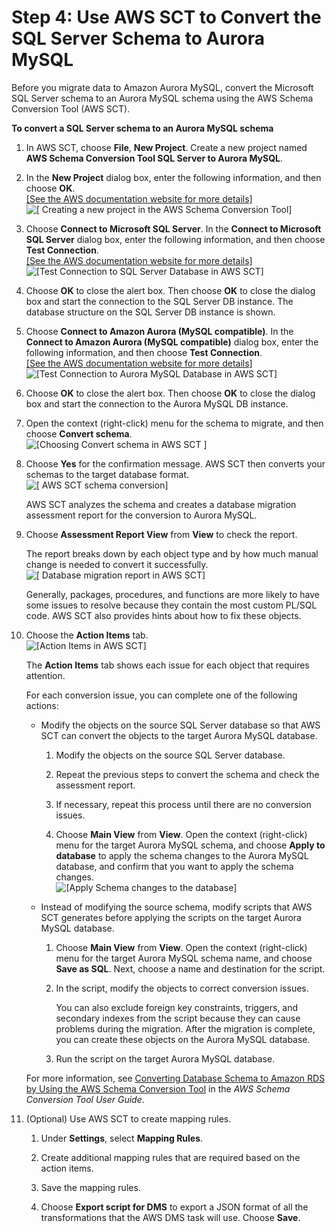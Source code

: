 # Step 4: Use AWS SCT to Convert the SQL Server Schema to Aurora MySQL<a name="CHAP_SQLServer2Aurora.Steps.ConvertSchema"></a>

Before you migrate data to Amazon Aurora MySQL, convert the Microsoft SQL Server schema to an Aurora MySQL schema using the AWS Schema Conversion Tool \(AWS SCT\)\.

**To convert a SQL Server schema to an Aurora MySQL schema**

1. In AWS SCT, choose **File**, **New Project**\. Create a new project named **AWS Schema Conversion Tool SQL Server to Aurora MySQL**\. 

1. In the **New Project** dialog box, enter the following information, and then choose **OK**\.    
[\[See the AWS documentation website for more details\]](http://docs.aws.amazon.com/dms/latest/sbs/CHAP_SQLServer2Aurora.Steps.ConvertSchema.html)  
![\[ Creating a new project in the AWS Schema Conversion
                                Tool\]](http://docs.aws.amazon.com/dms/latest/sbs/images/sbs-rdsqlserver2aurora-newsctproj.png)

1. Choose **Connect to Microsoft SQL Server**\. In the **Connect to Microsoft SQL Server** dialog box, enter the following information, and then choose **Test Connection**\.    
[\[See the AWS documentation website for more details\]](http://docs.aws.amazon.com/dms/latest/sbs/CHAP_SQLServer2Aurora.Steps.ConvertSchema.html)  
![\[Test Connection to SQL Server Database in AWS SCT\]](http://docs.aws.amazon.com/dms/latest/sbs/images/sbs-rdsqlserver2aurora-sctconnectsqlserv.png)

1. Choose **OK** to close the alert box\. Then choose **OK** to close the dialog box and start the connection to the SQL Server DB instance\. The database structure on the SQL Server DB instance is shown\.

1. Choose **Connect to Amazon Aurora \(MySQL compatible\)**\. In the **Connect to Amazon Aurora \(MySQL compatible\)** dialog box, enter the following information, and then choose **Test Connection**\.    
[\[See the AWS documentation website for more details\]](http://docs.aws.amazon.com/dms/latest/sbs/CHAP_SQLServer2Aurora.Steps.ConvertSchema.html)  
![\[Test Connection to Aurora MySQL Database in AWS SCT\]](http://docs.aws.amazon.com/dms/latest/sbs/images/sbs-rdsqlserver2aurora-sctconnectaur.png)

1. Choose **OK** to close the alert box\. Then choose **OK** to close the dialog box and start the connection to the Aurora MySQL DB instance\.

1. Open the context \(right\-click\) menu for the schema to migrate, and then choose **Convert schema**\.  
![\[Choosing Convert schema in AWS SCT \]](http://docs.aws.amazon.com/dms/latest/sbs/images/sbs-rdsqlserver2aurora-sctconvert.png)

1. Choose **Yes** for the confirmation message\. AWS SCT then converts your schemas to the target database format\.  
![\[ AWS SCT schema conversion\]](http://docs.aws.amazon.com/dms/latest/sbs/images/sbs-rdsqlserver2aurora-sctconverted.png)

   AWS SCT analyzes the schema and creates a database migration assessment report for the conversion to Aurora MySQL\.

1. Choose **Assessment Report View** from **View** to check the report\.

   The report breaks down by each object type and by how much manual change is needed to convert it successfully\.  
![\[ Database migration report in AWS SCT\]](http://docs.aws.amazon.com/dms/latest/sbs/images/sbs-rdsqlserver2aurora-sctreport.png)

   Generally, packages, procedures, and functions are more likely to have some issues to resolve because they contain the most custom PL/SQL code\. AWS SCT also provides hints about how to fix these objects\.

1. Choose the **Action Items** tab\.  
![\[Action Items in AWS SCT\]](http://docs.aws.amazon.com/dms/latest/sbs/images/sbs-rdsqlserver2aurora-sctaction.png)

   The **Action Items** tab shows each issue for each object that requires attention\.

   For each conversion issue, you can complete one of the following actions:

   + Modify the objects on the source SQL Server database so that AWS SCT can convert the objects to the target Aurora MySQL database\.

     1. Modify the objects on the source SQL Server database\.

     1. Repeat the previous steps to convert the schema and check the assessment report\.

     1. If necessary, repeat this process until there are no conversion issues\.

     1. Choose **Main View** from **View**\. Open the context \(right\-click\) menu for the target Aurora MySQL schema, and choose **Apply to database** to apply the schema changes to the Aurora MySQL database, and confirm that you want to apply the schema changes\.  
![\[Apply Schema changes to the database\]](http://docs.aws.amazon.com/dms/latest/sbs/images/sbs-rdsqlserver2aurora-sctapply.png)

   + Instead of modifying the source schema, modify scripts that AWS SCT generates before applying the scripts on the target Aurora MySQL database\.

     1. Choose **Main View** from **View**\. Open the context \(right\-click\) menu for the target Aurora MySQL schema name, and choose **Save as SQL**\. Next, choose a name and destination for the script\.

     1. In the script, modify the objects to correct conversion issues\.

        You can also exclude foreign key constraints, triggers, and secondary indexes from the script because they can cause problems during the migration\. After the migration is complete, you can create these objects on the Aurora MySQL database\.

     1. Run the script on the target Aurora MySQL database\.

   For more information, see [ Converting Database Schema to Amazon RDS by Using the AWS Schema Conversion Tool](http://docs.aws.amazon.com/SchemaConversionTool/latest/userguide/CHAP_SchemaConversionTool.Converting.html) in the *AWS Schema Conversion Tool User Guide*\.

1. \(Optional\) Use AWS SCT to create mapping rules\.

   1. Under **Settings**, select **Mapping Rules**\.

   1. Create additional mapping rules that are required based on the action items\.

   1. Save the mapping rules\.

   1. Choose **Export script for DMS** to export a JSON format of all the transformations that the AWS DMS task will use\. Choose **Save**\.